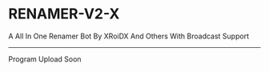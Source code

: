 # RENAMER-V2-X
A All In One Renamer Bot By XRoiDX And Others With Broadcast Support


---

Program Upload Soon
